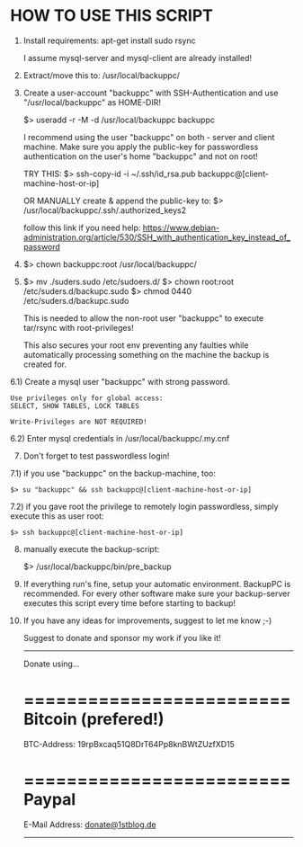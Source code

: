 HOW TO USE THIS SCRIPT
======================


1)	Install requirements:
	apt-get install sudo rsync
	
	I assume mysql-server and mysql-client are already installed!

2)	Extract/move this to:
	/usr/local/backuppc/

3)	Create a user-account "backuppc"
	with SSH-Authentication and use "/usr/local/backuppc" as HOME-DIR!

	$> useradd -r -M -d /usr/local/backuppc backuppc

	I recommend using the user "backuppc" on both - server and client
	machine. Make sure you apply the public-key for passwordless
	authentication on the user's home "backuppc" and not on root!

	TRY THIS:
	$> ssh-copy-id -i ~/.ssh/id_rsa.pub backuppc@[client-machine-host-or-ip]

	OR MANUALLY create & append the public-key to:
	$> /usr/local/backuppc/.ssh/.authorized_keys2

	follow this link if you need help:
	https://www.debian-administration.org/article/530/SSH_with_authentication_key_instead_of_password

4)	$> chown backuppc:root /usr/local/backuppc/

5)	$> mv ./suders.sudo /etc/sudoers.d/
	$> chown root:root /etc/suders.d/backupc.sudo
	$> chmod 0440 /etc/suders.d/backupc.sudo

	This is needed to allow the non-root user "backuppc" to
	execute tar/rsync with root-privileges!

	This also secures your root env preventing any faulties while
	automatically processing something on the machine the backup is
	created for.

6.1)	Create a mysql user "backuppc" with
	strong password.

	Use privileges only for global access:
	SELECT, SHOW TABLES, LOCK TABLES

	Write-Privileges are NOT REQUIRED!

6.2)	Enter mysql credentials in /usr/local/backuppc/.my.cnf

7)	Don't forget to test passwordless login!

7.1)	if you use "backuppc" on the backup-machine, too:

	$> su "backuppc" && ssh backuppc@[client-machine-host-or-ip]

7.2)	if you gave root the privilege to remotely login passwordless,
	simply execute this as user root:

	$> ssh backuppc@[client-machine-host-or-ip]

8)	manually execute the backup-script:

	$> /usr/local/backuppc/bin/pre_backup


9)	If everything run's fine, setup your automatic environment.
	BackupPC is recommended. For every other software make sure
	your backup-server executes this script every time before
	starting to backup!


10)	If you have any ideas for improvements, suggest to let me know ;-)

	Suggest to donate and sponsor my work if you like it!


	-----------------------------------------------------------------
	Donate using...

	=========================
	Bitcoin (prefered!)
	=========================


	BTC-Address:	19rpBxcaq51Q8DrT64Pp8knBWtZUzfXD15	
	
	
	=========================
	Paypal
	=========================
	
	E-Mail Address:	donate@1stblog.de

	-----------------------------------------------------------------
